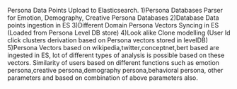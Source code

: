 Persona Data Points Upload to Elasticsearch.
1)Persona Databases Parser for Emotion, Demography, Creative Persona Databases
2)Database Data points ingestion in ES
3)Different Domain Persona Vectors Syncing in ES (Loaded from Persona Level DB store)
4)Look alike Clone modelling (User Id click clusters derivation based on Persona vectors stored in levelDB)
5)Persona Vectors based on wikipedia,twitter,conceptnet,bert based are ingested in ES, lot of different types of analysis is possible based on these vectors.
Similarity of users based on different functions such as emotion persona,creative persona,demography persona,behavioral persona, other parameters and based on combination of above parameters also.
